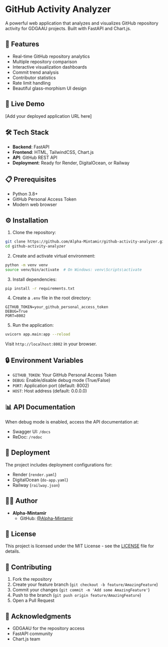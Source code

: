 # GitHub Activity Analyzer

A powerful web application that analyzes and visualizes GitHub repository activity for GDGAAU projects. Built with FastAPI and Chart.js.

## 🌟 Features

- Real-time GitHub repository analytics
- Multiple repository comparison
- Interactive visualization dashboards
- Commit trend analysis
- Contributor statistics
- Rate limit handling
- Beautiful glass-morphism UI design

## 🚀 Live Demo

[Add your deployed application URL here]

## 🛠️ Tech Stack

- **Backend**: FastAPI
- **Frontend**: HTML, TailwindCSS, Chart.js
- **API**: GitHub REST API
- **Deployment**: Ready for Render, DigitalOcean, or Railway

## 📋 Prerequisites

- Python 3.8+
- GitHub Personal Access Token
- Modern web browser

## ⚙️ Installation

1. Clone the repository:
```bash
git clone https://github.com/Alpha-Mintamir/github-activity-analyzer.git
cd github-activity-analyzer
```

2. Create and activate virtual environment:
```bash
python -m venv venv
source venv/bin/activate  # On Windows: venv\Scripts\activate
```

3. Install dependencies:
```bash
pip install -r requirements.txt
```

4. Create a `.env` file in the root directory:
```env
GITHUB_TOKEN=your_github_personal_access_token
DEBUG=True
PORT=8002
```

5. Run the application:
```bash
uvicorn app.main:app --reload
```

Visit `http://localhost:8002` in your browser.

## 🔒 Environment Variables

- `GITHUB_TOKEN`: Your GitHub Personal Access Token
- `DEBUG`: Enable/disable debug mode (True/False)
- `PORT`: Application port (default: 8002)
- `HOST`: Host address (default: 0.0.0.0)

## 📊 API Documentation

When debug mode is enabled, access the API documentation at:
- Swagger UI: `/docs`
- ReDoc: `/redoc`

## 🚀 Deployment

The project includes deployment configurations for:
- Render (`render.yaml`)
- DigitalOcean (`do-app.yaml`)
- Railway (`railway.json`)

## 👨‍💻 Author

- **Alpha-Mintamir**
  - GitHub: [@Alpha-Mintamir](https://github.com/Alpha-Mintamir)

## 📄 License

This project is licensed under the MIT License - see the [LICENSE](LICENSE) file for details.

## 🤝 Contributing

1. Fork the repository
2. Create your feature branch (`git checkout -b feature/AmazingFeature`)
3. Commit your changes (`git commit -m 'Add some AmazingFeature'`)
4. Push to the branch (`git push origin feature/AmazingFeature`)
5. Open a Pull Request

## 🙏 Acknowledgments

- GDGAAU for the repository access
- FastAPI community
- Chart.js team
